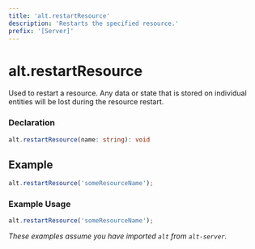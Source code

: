 ```yaml
---
title: 'alt.restartResource'
description: 'Restarts the specified resource.'
prefix: '[Server]'
---
```


# alt.restartResource

Used to restart a resource. Any data or state that is stored on individual entities will be lost during the resource restart.

### Declaration

```typescript
alt.restartResource(name: string): void
```

## Example

```js
alt.restartResource('someResourceName');
```

### Example Usage

```js
alt.restartResource('someResourceName');
```

_These examples assume you have imported `alt` from `alt-server`._
